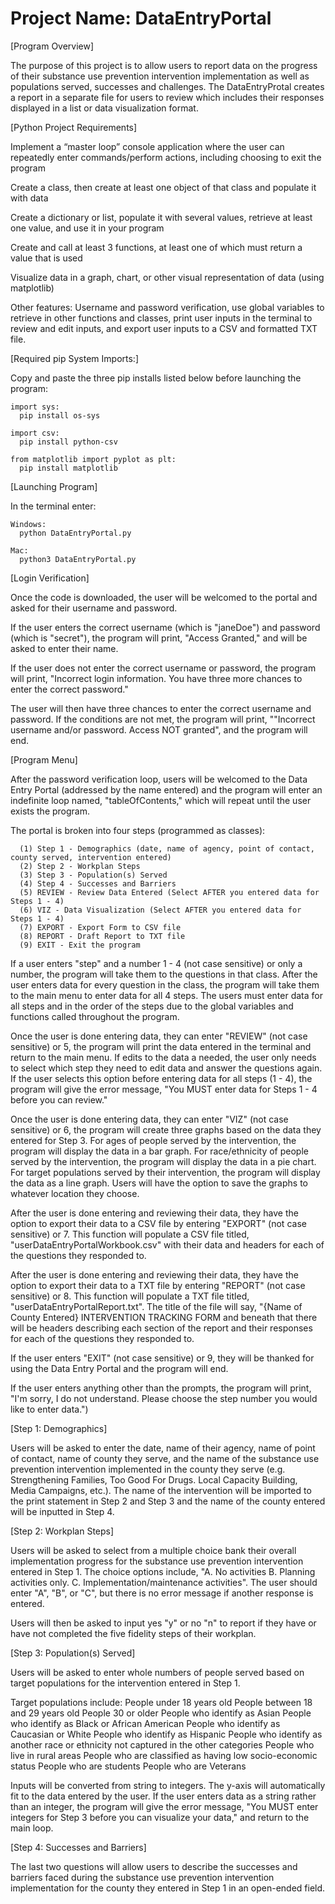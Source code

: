 # Project Name: DataEntryPortal

[Program Overview]

  The purpose of this project is to allow users to report data on the progress of their substance use prevention intervention implementation as well as populations served, successes and challenges. The DataEntryProtal creates a report in a separate file for users to review which includes their responses displayed in a list or data visualization format. 



[Python Project Requirements]

  Implement a “master loop” console application where the user can repeatedly enter commands/perform actions, including choosing to exit the program

  Create a class, then create at least one object of that class and populate it with data

  Create a dictionary or list, populate it with several values, retrieve at least one value, and use it in your program

  Create and call at least 3 functions, at least one of which must return a value that is used

  Visualize data in a graph, chart, or other visual representation of data (using matplotlib)

  Other features: Username and password verification, use global variables to retrieve in other functions and classes, print user inputs in the terminal to review and edit inputs, and export user inputs to a CSV and formatted TXT file.




[Required pip System Imports:]
  <p>Copy and paste the three pip installs listed below before launching the program:</p>

    import sys:
      pip install os-sys

    import csv:
      pip install python-csv
    
    from matplotlib import pyplot as plt:
      pip install matplotlib



[Launching Program]

  In the terminal enter:

    Windows:
      python DataEntryPortal.py

    Mac:
      python3 DataEntryPortal.py



[Login Verification]

  Once the code is downloaded, the user will be welcomed to the portal and asked for their username and password.  
  
  If the user enters the correct username (which is "janeDoe") and password (which is "secret"), the program will print, "Access Granted," and will be asked to enter their name.
  
  If the user does not enter the correct username or password, the program will print, "Incorrect login information. You have three more chances to enter the correct password." 
  
  The user will then have three chances to enter the correct username and password.  If the conditions are not met, the program will print, ""Incorrect username and/or password. Access NOT granted", and the program will end.
  


[Program Menu]

  After the password verification loop, users will be welcomed to the Data Entry Portal (addressed by the name entered) and the program will enter an indefinite loop named, "tableOfContents," which will repeat until the user exists the program.

  The portal is broken into four steps (programmed as classes): 

      (1) Step 1 - Demographics (date, name of agency, point of contact, county served, intervention entered)
      (2) Step 2 - Workplan Steps
      (3) Step 3 - Population(s) Served
      (4) Step 4 - Successes and Barriers
      (5) REVIEW - Review Data Entered (Select AFTER you entered data for Steps 1 - 4) 
      (6) VIZ - Data Visualization (Select AFTER you entered data for Steps 1 - 4)
      (7) EXPORT - Export Form to CSV file
      (8) REPORT - Draft Report to TXT file
      (9) EXIT - Exit the program  
      
  If a user enters "step" and a number 1 - 4 (not case sensitive) or only a number, the program will take them to the questions in that class. After the user enters data for every question in the class, the program will take them to the main menu to enter data for all 4 steps.  The users must enter data for all steps and in the order of the steps due to the global variables and functions called throughout the program.  

  Once the user is done entering data, they can enter "REVIEW" (not case sensitive) or 5, the program will print the data entered in the terminal and return to the main menu.  If edits to the data a needed, the user only needs to select which step they need to edit data and answer the questions again. If the user selects this option before entering data for all steps (1 - 4), the program will give the error message, "You MUST enter data for Steps 1 - 4 before you can review."

  Once the user is done entering data, they can enter "VIZ" (not case sensitive) or 6, the program will create three graphs based on the data they entered for Step 3. For ages of people served by the intervention, the program will display the data in a bar graph. For race/ethnicity of people served by the intervention, the program will display the data in a pie chart. For target populations served by their intervention, the program will display the data as a line graph. Users will have the option to save the graphs to whatever location they choose. 

  After the user is done entering and reviewing their data, they have the option to export their data to a CSV file by entering "EXPORT" (not case sensitive) or 7.  This function will populate a CSV file titled, "userDataEntryPortalWorkbook.csv" with their data and headers for each of the questions they responded to. 

  After the user is done entering and reviewing their data, they have the option to export their data to a TXT file by entering "REPORT" (not case sensitive) or 8.  This function will populate a TXT file titled, "userDataEntryPortalReport.txt".  The title of the file will say, "{Name of County Entered} INTERVENTION TRACKING FORM and beneath that there will be headers describing each section of the report and their responses for each of the questions they responded to. 

  If the user enters "EXIT" (not case sensitive) or 9, they will be thanked for using the Data Entry Portal and the program will end.  
  
  If the user enters anything other than the prompts, the program will print, "I'm sorry, I do not understand. Please choose the step number you would like to enter data.")
  


[Step 1: Demographics]  

  Users will be asked to enter the date, name of their agency, name of point of contact, name of county they serve, and the name of the substance use prevention intervention implemented in the county they serve (e.g. Strengthening Families, Too Good For Drugs. Local Capacity Building, Media Campaigns, etc.).  The name of the intervention will be imported to the print statement in Step 2 and Step 3 and the name of the county entered will be inputted in Step 4. 
  
 

[Step 2: Workplan Steps]

  Users will be asked to select from a multiple choice bank their overall implementation progress for the substance use prevention intervention entered in Step 1.  The choice options include, "A. No activities B. Planning activities only. C. Implementation/maintenance activities". The user should enter "A", "B", or "C", but there is no error message if another response is entered. 

  Users will then be asked to input yes "y" or no "n" to report if they have or have not completed the five fidelity steps of their workplan.


[Step 3: Population(s) Served] 

Users will be asked to enter whole numbers of people served based on target populations for the intervention entered in Step 1.

Target populations include: 
    People under 18 years old 
    People between 18 and 29 years old
    People 30 or older 
    People who identify as Asian
    People who identify as Black or African American
    People who identify as Caucasian or White
    People who identify as Hispanic
    People who identify as another race or ethnicity not captured in the other categories
    People who live in rural areas 
    People who are classified as having low socio-economic status
    People who are students
    People who are Veterans

Inputs will be converted from string to integers. The y-axis will automatically fit to the data entered by the user. If the user enters data as a string rather than an integer, the program will give the error message, "You MUST enter integers for Step 3 before you can visualize your data," and return to the main loop. 


[Step 4: Successes and Barriers]  

  The last two questions will allow users to describe the successes and barriers faced during the substance use prevention intervention implementation for the county they entered in Step 1 in an open-ended field.  
